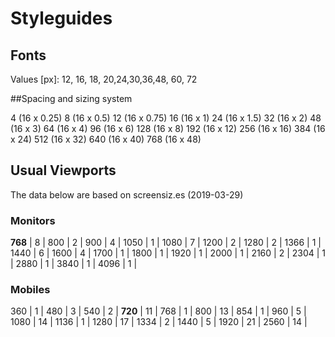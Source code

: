 # Styleguides

## Fonts

Values [px]: 12, 16, 18, 20,24,30,36,48, 60, 72

##Spacing and sizing system 

4   (16 x 0.25)
8   (16 x 0.5)
12  (16 x 0.75)
16  (16 x 1)
24  (16 x 1.5)
32  (16 x 2)
48  (16 x 3)
64  (16 x 4)
96  (16 x 6)
128 (16 x 8)
192 (16 x 12)
256 (16 x 16)
384 (16 x 24)
512 (16 x 32)
640 (16 x 40)
768 (16 x 48)




## Usual Viewports

The data below are based on screensiz.es (2019-03-29)

### Monitors

**768**  | 8 |
800  | 2 |
900  | 4 |
1050 | 1 |
1080 | 7 |
1200 | 2 |
1280 | 2 |
1366 | 1 |
1440 | 6 |
1600 | 4 |
1700 | 1 |
1800 | 1 |
1920 | 1 |
2000 | 1 |
2160 | 2 |
2304 | 1 |
2880 | 1 |
3840 | 1 |
4096 | 1 |

### Mobiles
360 | 1 |
480 | 3 |
540 | 2 |
**720** | 11 |
768 | 1 |
800 | 13 |
854 | 1 |
960 | 5 |
1080 | 14 |
1136 | 1 |
1280 | 17 |
1334 | 2 |
1440 | 5 |
1920 | 21 |
2560 | 14 |

